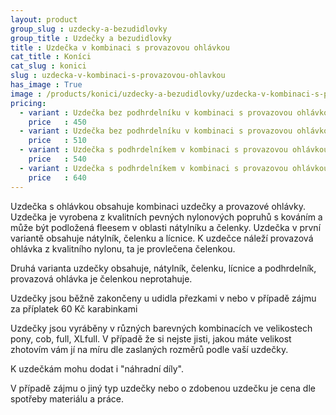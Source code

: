 ```yaml
---
layout: product
group_slug : uzdecky-a-bezudidlovky
group_title : Uzdečky a bezudidlovky
title : Uzdečka v kombinaci s provazovou ohlávkou
cat_title : Koníci
cat_slug : konici
slug : uzdecka-v-kombinaci-s-provazovou-ohlavkou
has_image : True
image : /products/konici/uzdecky-a-bezudidlovky/uzdecka-v-kombinaci-s-provazovou-ohlavkou.jpg
pricing:
  - variant : Uzdečka bez podhrdelníku v kombinaci s provazovou ohlávkou, nepodložená
    price   : 450
  - variant : Uzdečka bez podhrdelníku v kombinaci s provazovou ohlávkou, podložená
    price   : 510
  - variant : Uzdečka s podhrdelníkem v kombinaci s provazovou ohlávkou, nepodložená
    price   : 540
  - variant : Uzdečka s podhrdelníkem v kombinaci s provazovou ohlávkou, podložená
    price   : 640
---
```


Uzdečka s ohlávkou obsahuje kombinaci uzdečky a provazové ohlávky. Uzdečka je vyrobena z kvalitních pevných nylonových popruhů s kováním a může být podložená fleesem v oblasti nátylníku a čelenky. Uzdečka v první variantě obsahuje nátylník, čelenku a lícnice. K uzdečce náleží provazová ohlávka z kvalitního nylonu, ta je provlečena čelenkou.

Druhá varianta uzdečky obsahuje, nátylník, čelenku, lícnice a podhrdelník, provazová ohlávka je čelenkou neprotahuje.

Uzdečky jsou běžně zakončeny u udidla přezkami v nebo v případě zájmu za příplatek 60 Kč karabinkami

Uzdečky jsou vyráběny v různých barevných kombinacích ve velikostech pony, cob, full, XLfull. V případě že si nejste jisti, jakou máte velikost zhotovím vám jí na míru dle zaslaných rozměrů podle vaší uzdečky.

K uzdečkám mohu dodat i "náhradní díly".

V případě zájmu o jiný typ uzdečky nebo o zdobenou uzdečku je cena dle spotřeby materiálu a práce.

